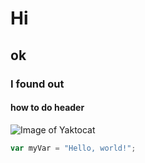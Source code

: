 # Hi
## ok
### I found out
#### how to do header
![Image of Yaktocat](https://octodex.github.com/images/yaktocat.png)

``` javascript
var myVar = "Hello, world!";
```
